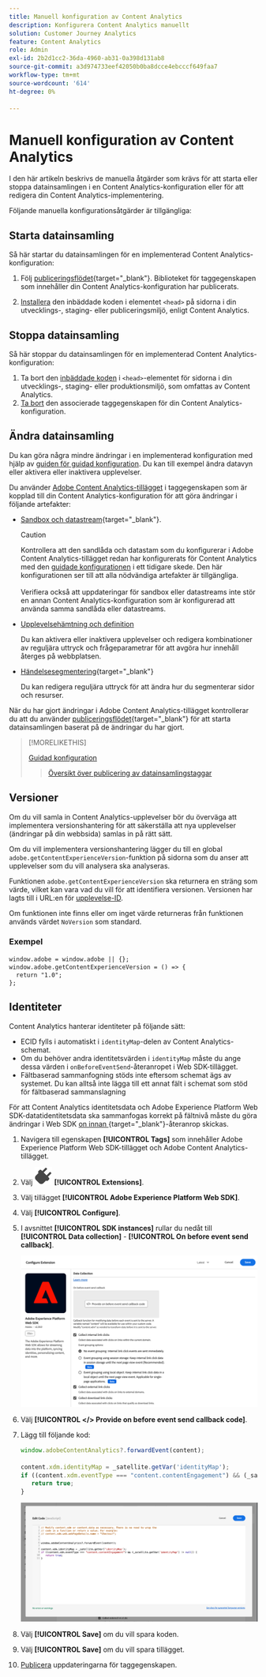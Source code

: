 ```yaml
---
title: Manuell konfiguration av Content Analytics
description: Konfigurera Content Analytics manuellt
solution: Customer Journey Analytics
feature: Content Analytics
role: Admin
exl-id: 2b2d1cc2-36da-4960-ab31-0a398d131ab8
source-git-commit: a3d974733eef42050b0ba8dcce4ebcccf649faa7
workflow-type: tm+mt
source-wordcount: '614'
ht-degree: 0%

---
```


# Manuell konfiguration av Content Analytics

I den här artikeln beskrivs de manuella åtgärder som krävs för att starta eller stoppa datainsamlingen i en Content Analytics-konfiguration eller för att redigera din Content Analytics-implementering.

Följande manuella konfigurationsåtgärder är tillgängliga:

## Starta datainsamling

Så här startar du datainsamlingen för en implementerad Content Analytics-konfiguration:

1. Följ [publiceringsflödet](https://experienceleague.adobe.com/en/docs/experience-platform/tags/publish/overview){target="_blank"}. Biblioteket för taggegenskapen som innehåller din Content Analytics-konfiguration har publicerats.

1. [Installera](https://experienceleague.adobe.com/en/docs/experience-platform/tags/publish/environments/environments#installation) den inbäddade koden i elementet `<head>` på sidorna i din utvecklings-, staging- eller publiceringsmiljö, enligt Content Analytics.


## Stoppa datainsamling

Så här stoppar du datainsamlingen för en implementerad Content Analytics-konfiguration:

1. Ta bort den [inbäddade koden](https://experienceleague.adobe.com/en/docs/experience-platform/tags/publish/environments/environments) i `<head>`-elementet för sidorna i din utvecklings-, staging- eller produktionsmiljö, som omfattas av Content Analytics.
1. [Ta bort](https://experienceleague.adobe.com/en/docs/experience-platform/tags/publish/overview) den associerade taggegenskapen för din Content Analytics-konfiguration.



## Ändra datainsamling

Du kan göra några mindre ändringar i en implementerad konfiguration med hjälp av [guiden för guidad konfiguration](guided.md). Du kan till exempel ändra datavyn eller aktivera eller inaktivera upplevelser.

Du använder [Adobe Content Analytics-tillägget](https://experienceleague.adobe.com/en/docs/experience-platform/tags/extensions/client/content-analytics/overview) i taggegenskapen som är kopplad till din Content Analytics-konfiguration för att göra ändringar i följande artefakter:

* [Sandbox och datastream](https://experienceleague.adobe.com/en/docs/experience-platform/tags/extensions/client/content-analytics/overview#configure-datastreams){target="_blank"}.

  >[!CAUTION]
  >
  >Kontrollera att den sandlåda och datastam som du konfigurerar i Adobe Content Analytics-tillägget redan har konfigurerats för Content Analytics med den [guidade konfigurationen](guided.md) i ett tidigare skede. Den här konfigurationen ser till att alla nödvändiga artefakter är tillgängliga.<br/><br/>Verifiera också att uppdateringar för sandbox eller datastreams inte stör en annan Content Analytics-konfiguration som är konfigurerad att använda samma sandlåda eller datastreams.
  >

* [Upplevelsehämtning och definition](https://experienceleague.adobe.com/en/docs/experience-platform/tags/extensions/client/content-analytics/overview?lang=en#configure-experience-capture-and-definition)

  Du kan aktivera eller inaktivera upplevelser och redigera kombinationer av reguljära uttryck och frågeparametrar för att avgöra hur innehåll återges på webbplatsen.

* [Händelsesegmentering](https://experienceleague.adobe.com/en/docs/experience-platform/tags/extensions/client/content-analytics/overview#configure-event-segmenting){target="_blank"}

  Du kan redigera reguljära uttryck för att ändra hur du segmenterar sidor och resurser.


När du har gjort ändringar i Adobe Content Analytics-tillägget kontrollerar du att du använder [publiceringsflödet](https://experienceleague.adobe.com/en/docs/experience-platform/tags/publish/overview){target="_blank"} för att starta datainsamlingen baserat på de ändringar du har gjort.



>[!MORELIKETHIS]
>
>[Guidad konfiguration](guided.md)
>>[Översikt över publicering av datainsamlingstaggar ](https://experienceleague.adobe.com/en/docs/experience-platform/tags/publish/overview)
>


## Versioner

Om du vill samla in Content Analytics-upplevelser bör du överväga att implementera versionshantering för att säkerställa att nya upplevelser (ändringar på din webbsida) samlas in på rätt sätt.

Om du vill implementera versionshantering lägger du till en global `adobe.getContentExperienceVersion`-funktion på sidorna som du anser att upplevelser som du vill analysera ska analyseras.

Funktionen `adobe.getContentExperienceVersion` ska returnera en sträng som värde, vilket kan vara vad du vill för att identifiera versionen. Versionen har lagts till i URL:en för [upplevelse-ID](/help/content-analytics/report/components.md#experience-metadata).

Om funktionen inte finns eller om inget värde returneras från funktionen används värdet `NoVersion` som standard.

### Exempel

```
window.adobe = window.adobe || {};
window.adobe.getContentExperienceVersion = () => {
  return "1.0";
};
```

## Identiteter

Content Analytics hanterar identiteter på följande sätt:

* ECID fylls i automatiskt i `identityMap`-delen av Content Analytics-schemat.
* Om du behöver andra identitetsvärden i `identityMap` måste du ange dessa värden i `onBeforeEventSend`-återanropet i Web SDK-tillägget.
* Fältbaserad sammanfogning stöds inte eftersom schemat ägs av systemet. Du kan alltså inte lägga till ett annat fält i schemat som stöd för fältbaserad sammanslagning


För att Content Analytics identitetsdata och Adobe Experience Platform Web SDK-datatidentitetsdata ska sammanfogas korrekt på fältnivå måste du göra ändringar i Web SDK [on innan ](https://experienceleague.adobe.com/en/docs/experience-platform/web-sdk/commands/configure/onbeforeeventsend){target="_blank"}-återanrop skickas.

1. Navigera till egenskapen **[!UICONTROL Tags]** som innehåller Adobe Experience Platform Web SDK-tillägget och Adobe Content Analytics-tillägget.
1. Välj ![Plug](/help/assets/icons/Plug.svg) **[!UICONTROL Extensions]**.
1. Välj tillägget **[!UICONTROL Adobe Experience Platform Web SDK]**.
1. Välj **[!UICONTROL Configure]**.
1. I avsnittet **[!UICONTROL SDK instances]** rullar du nedåt till **[!UICONTROL Data collection]** - **[!UICONTROL On before event send callback]**.

   ![På före händelsens skicka återanrop](/help/content-analytics/assets/onbeforeeventsendcallback.png)

1. Välj **[!UICONTROL </> Provide on before event send callback code]**.
1. Lägg till följande kod:

   ```javascript
   window.adobeContentAnalytics?.forwardEvent(content);
   
   content.xdm.identityMap = _satellite.getVar('identityMap');
   if ((content.xdm.eventType === "content.contentEngagement") && (_satellite.getVar('identityMap') != null)) {
      return true;
   }
   ```

   ![På före händelsens skicka återanrop](/help/content-analytics/assets/onbeforeeventsendcallbackcode.png)

1. Välj **[!UICONTROL Save]** om du vill spara koden.
1. Välj **[!UICONTROL Save]** om du vill spara tillägget.
1. [Publicera](https://experienceleague.adobe.com/en/docs/experience-platform/tags/publish/overview) uppdateringarna för taggegenskapen.





